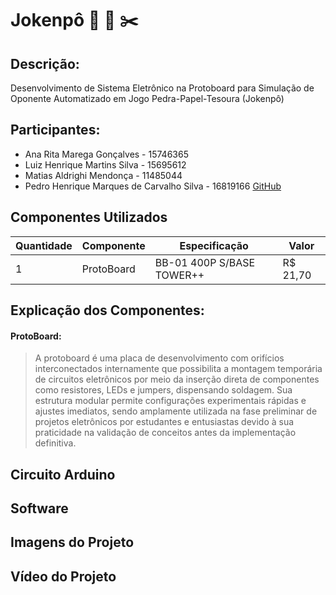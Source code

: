 # Jokenpô :moyai: :page_facing_up: :scissors:
## Descrição:
Desenvolvimento de Sistema Eletrônico na Protoboard para Simulação de Oponente Automatizado em Jogo Pedra-Papel-Tesoura (Jokenpô)
## Participantes:
* Ana Rita Marega Gonçalves - 15746365
* Luiz Henrique Martins Silva - 15695612
* Matias Aldrighi Mendonça - 11485044
* Pedro Henrique Marques de Carvalho Silva - 16819166  [GitHub](https://github.com/PEDROHMCS)
## Componentes Utilizados
| Quantidade  | Componente | Especificação | Valor |
| ------------- | ------------- | ------------- | ------------- |
| 1  | ProtoBoard | BB-01 400P S/BASE TOWER++ | R$ 21,70 |
## Explicação dos Componentes:
#### ProtoBoard:
 > A protoboard é uma placa de desenvolvimento com orifícios interconectados internamente que possibilita a montagem temporária de circuitos eletrônicos por meio da inserção direta de componentes como resistores, LEDs e jumpers, dispensando soldagem. Sua estrutura modular permite configurações experimentais rápidas e ajustes imediatos, sendo amplamente utilizada na fase preliminar de projetos eletrônicos por estudantes e entusiastas devido à sua praticidade na validação de conceitos antes da implementação definitiva.
## Circuito Arduino
## Software 
## Imagens do Projeto
## Vídeo do Projeto
